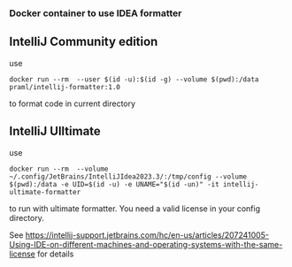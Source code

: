 ### Docker container to use IDEA formatter


## IntelliJ Community edition
use

    docker run --rm  --user $(id -u):$(id -g) --volume $(pwd):/data praml/intellij-formatter:1.0

to format code in current directory


## IntelliJ Ulltimate

use

    docker run --rm  --volume ~/.config/JetBrains/IntelliJIdea2023.3/:/tmp/config --volume $(pwd):/data -e UID=$(id -u) -e UNAME="$(id -un)" -it intellij-ultimate-formatter

to run with ultimate formatter. You need a valid license in your config directory.

See https://intellij-support.jetbrains.com/hc/en-us/articles/207241005-Using-IDE-on-different-machines-and-operating-systems-with-the-same-license
for details